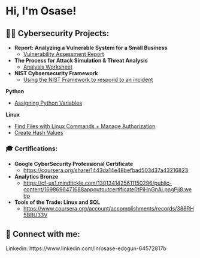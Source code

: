 <h1>Hi, I'm Osase! 
                  
<h2>👩‍💻 Cybersecurity Projects:</h2>
  
- <b> Report: Analyzing a Vulnerable System for a Small Business</b>
  - [Vulnerability Assessment Report](https://github.com/users/Osase8/projects/1/views/1?pane=issue&itemId=63202595)
- <b>The Process for Attack Simulation & Threat Analysis</b>
  - [Analysis Worksheet](https://github.com/users/Osase8/projects/2/views/1?pane=issue&itemId=63202932)
- <b> NIST Cybsersecurity Framework</b>
  - [Using the NIST Framework to respond to an incident](https://github.com/users/Osase8/projects/4/views/1?pane=issue&itemId=63209825)
  
<b>Python</b>
  - [Assigning Python Variables](https://github.com/users/Osase8/projects/3/views/1?pane=issue&itemId=63208756)

<b>Linux</b>
  - [Find Files with Linux Commands + Manage Authorization](https://github.com/users/Osase8/projects/5/views/1?pane=issue&itemId=63210651)
  - [Create Hash Values](https://github.com/users/Osase8/projects/6/views/1?pane=issue&itemId=63210774)

<h3> 🎓 Certifications: </h3>

- <b> Google CyberSecurity Professional Certificate</b>
  - https://coursera.org/share/1443da14e48befbad503d37a43216823
- <b>Analytics Bronze</b>
  - https://cf-us1.mindtickle.com/1301341425611150296/public-content/1698696471688appoutputcertificate0tPiHnGnAi.pngPjj8.webp   
- <b>Tools of the Trade: Linux and SQL</b>
  - https://www.coursera.org/account/accomplishments/records/388RH5BBU33V  

<h2> 🤳 Connect with me:</h2>
Linkedin: https://www.linkedin.com/in/osase-edogun-64572817b
